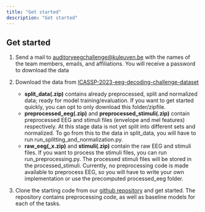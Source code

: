 ```yaml
---
title: "Get started"
description: "Get started"
---
```

## Get started

1) Send a mail to [auditoryeegchallenge@kuleuven.be](auditoryeegchallenge@kuleuven.be) with the names of the team members, emails, and affiliations. You will receive a password to download the data  
2) Download the data from [ICASSP-2023-eeg-decoding-challenge-dataset](https://kuleuven-my.sharepoint.com/:f:/g/personal/lies_bollens_kuleuven_be/EkaIjOmoPIRHmYLdLK8b2VQBY_2ouqNSnHHTHyRl3Zn-2w?e=KhX7d0)
   - **split_data(.zip)** contains already preprocessed, split and normalized data; ready for model training/evaluation. If you want to get started quickly, you can opt to only download this folder/zipfile.
   - **preprocessed_eeg(.zip)** and **preprocessed_stimuli(.zip)** contain preprocessed EEG and stimuli files (envelope and mel features) respectively. At this stage data is not yet split into different sets and normalized. To go from this to the data in split_data, you will have to run run_splitting_and_normalization.py.
   - **raw_eeg(_x.zip)** and **stimuli(.zip)** contain the raw EEG and stimuli files. If you want to process the stimuli files, you can run run_preprocessing.py. The processed stimuli files will be stored in the processed_stimuli. Currently, no preprocessing code is made available to preprocess EEG, so you will have to write your own implementation or use the precomputed processed_eeg folder.


3) Clone the starting code from our [github repository](https://github.com/exporl/auditory-eeg-challenge-2023-code) and get started. 
The repository contains preprocessing code, as well as baseline models for each of the tasks. 